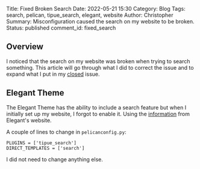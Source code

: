 Title: Fixed Broken Search 
Date: 2022-05-21 15:30
Category: Blog
Tags: search, pelican, tipue_search, elegant, website
Author: Christopher
Summary: Misconfiguration caused the search on my website to be broken.
Status: published
comment_id: fixed_search

## Overview

I noticed that the search on my website was broken when trying to search
something.
This article will go through what I did to correct the issue and to expand what
I put in my [closed](https://github.com/cetyler/cetyler.github.io/issues/25)
issue.

## Elegant Theme

The Elegant Theme has the ability to include a search feature but when I
initially set up my website, I forgot to enable it.
Using the [information](https://elegant.oncrashreboot.com/add-search) from
Elegant's website.

A couple of lines to change in `pelicanconfig.py`:

    PLUGINS = ['tipue_search']
    DIRECT_TEMPLATES = ['search']

I did not need to change anything else.
